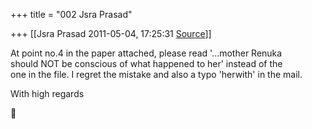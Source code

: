 +++
title = "002 Jsra Prasad"

+++
[[Jsra Prasad	2011-05-04, 17:25:31 [Source](https://groups.google.com/g/bvparishat/c/CPa-8fiOcfo)]]



At point no.4 in the paper attached, please read '...mother Renuka  
should NOT be conscious of what happened to her' instead of the  
one in the file. I regret the mistake and also a typo 'herwith' in the mail.  
  
With high regards



